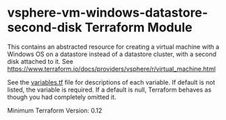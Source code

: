 # vsphere-vm-windows-datastore-second-disk Terraform Module

This contains an abstracted resource for creating a virtual machine with a Windows OS
on a datastore instead of a datastore cluster, with a second disk attached to it.
See https://www.terraform.io/docs/providers/vsphere/r/virtual_machine.html

See the [variables.tf](variables.tf) file for descriptions of each variable. If default is not listed,
the variable is required. If a default is null, Terraform behaves as though you had completely 
omitted it.

Minimum Terraform Version: 0.12